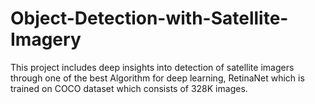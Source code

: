 # Object-Detection-with-Satellite-Imagery

This project includes deep insights into detection of satellite imagers through one of the best Algorithm for deep learning, RetinaNet which is trained on COCO dataset which consists of 328K images.
